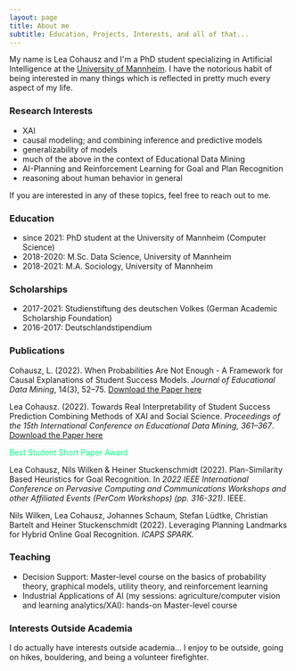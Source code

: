 ```yaml
---
layout: page
title: About me
subtitle: Education, Projects, Interests, and all of that...
---
```


My name is Lea Cohausz and I'm a PhD student specializing in Artificial Intelligence at the <a href="https://www.uni-mannheim.de/dws/people/researchers/phd-students/">University of Mannheim</a>. I have the notorious habit of being interested in many things which is reflected in pretty much every aspect of my life. 


### Research Interests

- XAI
- causal modeling; and combining inference and predictive models
- generalizability of models
- much of the above in the context of Educational Data Mining
- AI-Planning and Reinforcement Learning for Goal and Plan Recognition
- reasoning about human behavior in general

If you are interested in any of these topics, feel free to reach out to me.



### Education

- since 2021: PhD student at the University of Mannheim (Computer Science)
- 2018-2020: M.Sc. Data Science, University of Mannheim
- 2018-2021: M.A. Sociology, University of Mannheim



### Scholarships 

- 2017-2021: Studienstiftung des deutschen Volkes (German Academic Scholarship Foundation)
- 2016-2017: Deutschlandstipendium



### Publications

Cohausz, L. (2022). When Probabilities Are Not Enough - A Framework for Causal Explanations of Student Success Models. *Journal of Educational Data Mining*, 14(3), 52–75. <a href="https://doi.org/10.5281/zenodo.6853069">Download the Paper here</a>

Lea Cohausz. (2022). Towards Real Interpretability of Student Success Prediction Combining Methods of XAI and Social Science.
*Proceedings of the 15th International Conference on Educational Data Mining, 361–367*. <a href="https://doi.org/10.5281/zenodo.6853069">Download the Paper here</a> 

<span style="color:springgreen">Best Student Short Paper Award</span>


Lea Cohausz, Nils Wilken & Heiner Stuckenschmidt (2022). Plan-Similarity Based Heuristics for Goal Recognition. In *2022 IEEE International Conference on Pervasive Computing and Communications Workshops and other Affiliated Events (PerCom Workshops) (pp. 316-321)*. IEEE.


Nils Wilken, Lea Cohausz, Johannes Schaum, Stefan Lüdtke, Christian Bartelt and Heiner Stuckenschmidt (2022). Leveraging Planning Landmarks for Hybrid Online Goal Recognition. *ICAPS SPARK.*


### Teaching

- Decision Support: Master-level course on the basics of probability theory, graphical models, utility theory, and reinforcement learning
- Industrial Applications of AI (my sessions: agriculture/computer vision and learning analytics/XAI): hands-on Master-level course 


### Interests Outside Academia

I do actually have interests outside academia... I enjoy to be outside, going on hikes, bouldering, and being a volunteer firefighter.
